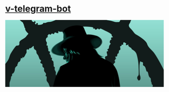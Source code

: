 # [v-telegram-bot](https://vlang.io)

<div align="center">
	<img type="image/jpeg"
		src="https://github.com/vTelegramBot/.github/blob/master/profile/assets/img/background.jpg" alt="Vendetta Wallpaper"
	/>
	<!-- width="1000" height="400" -->
</div>
